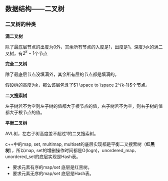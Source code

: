 ## 数据结构——二叉树

### 二叉树的种类

**满二叉树**

除了最底层节点的出度为0外，其余所有节点的入度是1，出度是1。深度为k的满二叉树，有$2^{k}-1$个节点

**完全二叉树** 

除了最底层节点没填满外，其余所有层的节点都是填满的。

假设树的高度为k，那么该层包含了$1 \space to \space 2^{k-1}$个节点。

**二叉搜索树**

左子树若不为空则左子树的值都大于根节点的值，右子树若不为空，则右子树的值都大于根节点的值。

**平衡二叉树**

AVL树，左右子树高度差不超过1的二叉搜索树。

c++中的map, set, multimap, multiset的底层实现都是平衡二叉搜索树（**红黑树**），所以map, set的增删操作时间都是O(logn)，unordered_map、unordered_set的底层实现是Hash表。

- 要求元素有序的map/set 底层是红黑树。
- 要求元素无序的map/set 底层是Hash表。